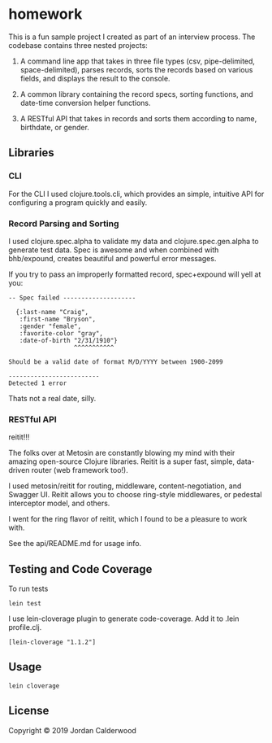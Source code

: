# homework

This is a fun sample project I created as part of an interview process. The codebase contains three nested projects:

1. A command line app that takes in three file types (csv, pipe-delimited, space-delimited), parses records, sorts the records based on various fields, and displays the result to the console.  

2. A common library containing the record specs, sorting functions, and date-time conversion helper functions.

3. A RESTful API that takes in records and sorts them according to name, birthdate, or gender.

## Libraries

### CLI

For the CLI I used clojure.tools.cli, which provides an simple, intuitive API for configuring a program quickly and easily.

### Record Parsing and Sorting

I used clojure.spec.alpha to validate my data and clojure.spec.gen.alpha to generate test data. Spec is awesome and when combined with bhb/expound, creates beautiful and powerful error messages.

If you try to pass an improperly formatted record, spec+expound will yell at you:

```
-- Spec failed --------------------

  {:last-name "Craig",
   :first-name "Bryson",
   :gender "female",
   :favorite-color "gray",
   :date-of-birth "2/31/1910"}
                  ^^^^^^^^^^^

Should be a valid date of format M/D/YYYY between 1900-2099

-------------------------
Detected 1 error
```
Thats not a real date, silly.

### RESTful API

reitit!!!

The folks over at Metosin are constantly blowing my mind with their amazing open-source Clojure libraries. Reitit is a super fast, simple, data-driven router (web framework too!).

I used metosin/reitit for routing, middleware, content-negotiation, and Swagger UI. Reitit allows you to choose ring-style middlewares, or pedestal interceptor model, and others.

I went for the ring flavor of reitit, which I found to be a pleasure to work with.

See the api/README.md for usage info.

## Testing and Code Coverage

To run tests
```
lein test
```

I use lein-cloverage plugin to generate code-coverage. Add it to .lein profile.clj.

```clojure_projects
[lein-cloverage "1.1.2"]
```

## Usage
```
lein cloverage
```

## License

Copyright © 2019 Jordan Calderwood
